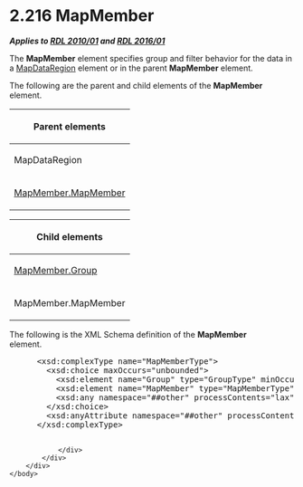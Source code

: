 <html dir="LTR" xmlns:mshelp="http://msdn.microsoft.com/mshelp" xmlns:ddue="http://ddue.schemas.microsoft.com/authoring/2003/5" xmlns:xlink="http://www.w3.org/1999/xlink" xmlns:tool="http://www.microsoft.com/tooltip">
    <head>
        <meta http-equiv="Content-Type" content="text/html; CHARSET=utf-8"></meta>
        <meta name="save" content="history"></meta>
        <title>2.216 MapMember</title>
        <xml>
            <mshelp:toctitle title="2.216 MapMember"></mshelp:toctitle>
            <mshelp:rltitle title="[MS-RDL]: MapMember"></mshelp:rltitle>
            <mshelp:keyword index="A" term="42cabccb-71c3-4639-806a-e721211ce1a9"></mshelp:keyword>
            <mshelp:attr name="DCSext.ContentType" value="open specification"></mshelp:attr>
            <mshelp:attr name="AssetID" value="42cabccb-71c3-4639-806a-e721211ce1a9"></mshelp:attr>
            <mshelp:attr name="TopicType" value="kbRef"></mshelp:attr>
            <mshelp:attr name="DCSext.Title" value="[MS-RDL]: MapMember" />
        </xml>
    </head>
    <body>
        <div id="header">
            <h1 class="heading">2.216 MapMember</h1>
        </div>
        <div id="mainSection">
            <div id="mainBody">
                <div id="allHistory" class="saveHistory"></div>
                <div id="sectionSection0" class="section" name="collapseableSection">
                    

<p><b><i>Applies to </i></b><a href="3428e690-a348-4ec7-8a6a-8efb42d2cdee.html"><b><i>RDL 2010/01</i></b></a><b><i>
and </i></b><a href="52ce3983-2bfc-4e72-9359-42aaf5fe4509.html"><b><i>RDL 2016/01</i></b></a></p>

<p>The <b>MapMember</b> element specifies group and filter
behavior for the data in a <a href="8854608c-596e-4826-982d-286b5bc63b0c.html">MapDataRegion</a>
element or in the parent <b>MapMember</b> element. </p>

<p>The following are the parent and child elements of the <b>MapMember</b>
element.</p>

<table>
 <thead>
  <tr>
   <th>
   <p>Parent elements</p>
   </th>
  </tr>
 </thead>
 <tr>
  <td>
  <p>MapDataRegion</p>
  </td>
 </tr>
 <tr>
  <td>
  <p><a href="9ff53f42-8cc4-4917-9901-a6f5d029cd7c.html">MapMember.MapMember</a></p>
  </td>
 </tr>
</table>

<p> </p>

<table>
 <thead>
  <tr>
   <th>
   <p>Child elements</p>
   </th>
  </tr>
 </thead>
 <tr>
  <td>
  <p><a href="c06b1610-924c-4f2a-aaf2-1dd054e29b1d.html">MapMember.Group</a></p>
  </td>
 </tr>
 <tr>
  <td>
  <p>MapMember.MapMember</p>
  </td>
 </tr>
</table>

<p>The following is the XML Schema definition of the <b>MapMember</b>
element.           </p>

<dl>
<dd>
<div><pre> &lt;xsd:complexType name=&quot;MapMemberType&quot;&gt;
   &lt;xsd:choice maxOccurs=&quot;unbounded&quot;&gt;
     &lt;xsd:element name=&quot;Group&quot; type=&quot;GroupType&quot; minOccurs=&quot;1&quot; /&gt;
     &lt;xsd:element name=&quot;MapMember&quot; type=&quot;MapMemberType&quot; minOccurs=&quot;0&quot; /&gt;
     &lt;xsd:any namespace=&quot;##other&quot; processContents=&quot;lax&quot; /&gt;
   &lt;/xsd:choice&gt;
   &lt;xsd:anyAttribute namespace=&quot;##other&quot; processContents=&quot;lax&quot; /&gt;
 &lt;/xsd:complexType&gt;
  
</pre></div>
</dd></dl>


                </div>
            </div>
        </div>
    </body>
</html>